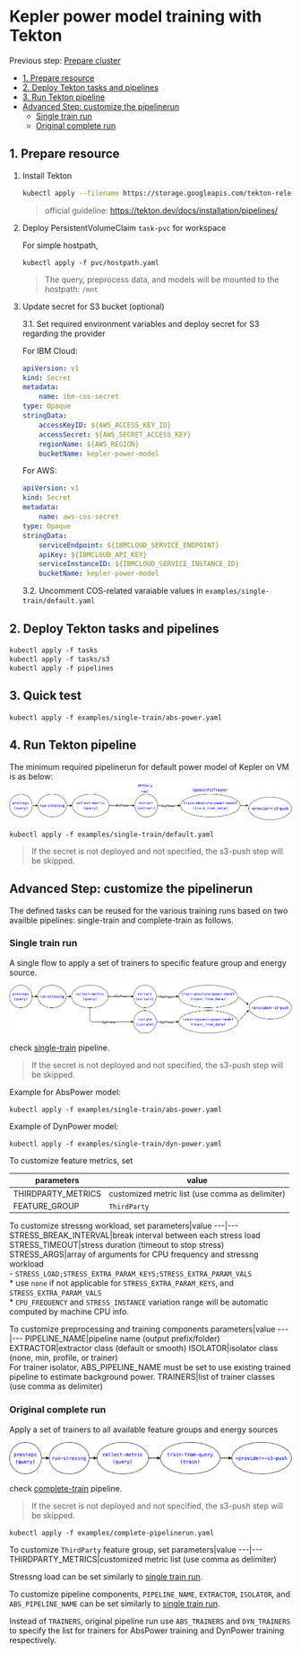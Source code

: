 # Kepler power model training with Tekton
Previous step: [Prepare cluster](./README.md#1-prepare-cluster)

<!-- TOC tocDepth:2..3 chapterDepth:2..6 -->

- [1. Prepare resource](#1-prepare-resource)
- [2. Deploy Tekton tasks and pipelines](#2-deploy-tekton-tasks-and-pipelines)
- [3. Run Tekton pipeline](#3-run-tekton-pipeline)
- [Advanced Step: customize the pipelinerun](#advanced-step-customize-the-pipelinerun)
    - [Single train run](#single-train-run)
    - [Original complete run](#original-complete-run)

<!-- /TOC -->

## 1. Prepare resource
1. Install Tekton

    ```bash
    kubectl apply --filename https://storage.googleapis.com/tekton-releases/pipeline/latest/release.yaml
    ```

    > official guideline: https://tekton.dev/docs/installation/pipelines/

2. Deploy PersistentVolumeClaim `task-pvc` for workspace
    
    For simple hostpath,
    ```
    kubectl apply -f pvc/hostpath.yaml
    ```

    > The query, preprocess data, and models will be mounted to the hostpath: `/mnt`

3. Update secret for S3 bucket (optional)

    3.1. Set required environment variables and deploy secret for S3 regarding the provider

    For IBM Cloud:
    ```yaml
    apiVersion: v1
    kind: Secret
    metadata:
        name: ibm-cos-secret
    type: Opaque
    stringData:
        accessKeyID: ${AWS_ACCESS_KEY_ID}
        accessSecret: ${AWS_SECRET_ACCESS_KEY}
        regionName: ${AWS_REGION}
        bucketName: kepler-power-model
    ```

    For AWS:
    ```yaml
    apiVersion: v1
    kind: Secret
    metadata:
        name: aws-cos-secret
    type: Opaque
    stringData:
        serviceEndpoint: ${IBMCLOUD_SERVICE_ENDPOINT}
        apiKey: ${IBMCLOUD_API_KEY}
        serviceInstanceID: ${IBMCLOUD_SERVICE_INSTANCE_ID}
        bucketName: kepler-power-model
    ```

    3.2. Uncomment COS-related varaiable values in `examples/single-train/default.yaml`

## 2. Deploy Tekton tasks and pipelines

```
kubectl apply -f tasks
kubectl apply -f tasks/s3
kubectl apply -f pipelines
```

## 3. Quick test
```
kubectl apply -f examples/single-train/abs-power.yaml
```

## 4. Run Tekton pipeline

The minimum required pipelinerun for default power model of Kepler on VM is as below:
![](../../fig/tekton-kepler-default.png)

```
kubectl apply -f examples/single-train/default.yaml
```
> If the secret is not deployed and not specified, the s3-push step will be skipped. 

## Advanced Step: customize the pipelinerun

The defined tasks can be reused for the various training runs based on two availble pipelines: single-train and complete-train as follows.

### Single train run
A single flow to apply a set of trainers to specific feature group and energy source.

![](../../fig/tekton-single-train.png)

check [single-train](./pipelines/single-train.yaml) pipeline.
> If the secret is not deployed and not specified, the s3-push step will be skipped. 

Example for AbsPower model:
    
```
kubectl apply -f examples/single-train/abs-power.yaml
```

Example of DynPower model:

```
kubectl apply -f examples/single-train/dyn-power.yaml
```

To customize feature metrics, set

parameters|value
---|---
THIRDPARTY_METRICS|customized metric list (use comma as delimiter)
FEATURE_GROUP|`ThirdParty`

To customize stressng workload, set
parameters|value
---|---
STRESS_BREAK_INTERVAL|break interval between each stress load
STRESS_TIMEOUT|stress duration (timeout to stop stress)
STRESS_ARGS|array of arguments for CPU frequency and stressng workload<br>- `STRESS_LOAD;STRESS_EXTRA_PARAM_KEYS;STRESS_EXTRA_PARAM_VALS`<br>* use `none` if not applicable for `STRESS_EXTRA_PARAM_KEYS`, and `STRESS_EXTRA_PARAM_VALS`<br>* `CPU_FREQUENCY` and `STRESS_INSTANCE` variation range will be automatic computed by machine CPU info.

To customize preprocessing and training components
parameters|value
---|---
PIPELINE_NAME|pipeline name (output prefix/folder)
EXTRACTOR|extractor class (default or smooth)
ISOLATOR|isolator class (none, min, profile, or trainer)<br> For trainer isolator, ABS_PIPELINE_NAME must be set to use existing trained pipeline to estimate background power.
TRAINERS|list of trainer classes (use comma as delimiter)

### Original complete run
Apply a set of trainers to all available feature groups and energy sources

![](../../fig/tekton-complete-train.png)

check [complete-train](./pipelines/complete-train.yaml) pipeline.
> If the secret is not deployed and not specified, the s3-push step will be skipped. 

```
kubectl apply -f examples/complete-pipelinerun.yaml
```

To customize `ThirdParty` feature group, set
parameters|value
---|---
THIRDPARTY_METRICS|customized metric list (use comma as delimiter)

Stressng load can be set similarly to [single train run](#single-train-run).

To customize pipeline components, `PIPELINE_NAME`, `EXTRACTOR`, `ISOLATOR`, and `ABS_PIPELINE_NAME` can be set similarly to [single train run](#single-train-run).

Instead of `TRAINERS`, original pipeline run use `ABS_TRAINERS` and `DYN_TRAINERS` to specify the list for trainers for AbsPower training and DynPower training respectively.